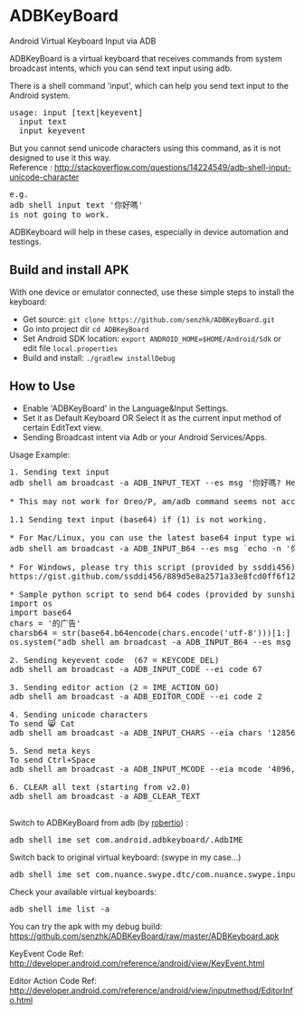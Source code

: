 ADBKeyBoard 
===========

Android Virtual Keyboard Input via ADB

ADBKeyBoard is a virtual keyboard that receives commands from system broadcast intents, which you can send text input using adb.

There is a shell command 'input', which can help you send text input to the Android system. 
<pre>
usage: input [text|keyevent]
  input text <string>
  input keyevent <event_code>
</pre>
  
But you cannot send unicode characters using this command, as it is not designed to use it this way.
<br />
Reference : http://stackoverflow.com/questions/14224549/adb-shell-input-unicode-character
<pre>
e.g.
adb shell input text '你好嗎' 
is not going to work.
</pre>

ADBKeyboard will help in these cases, especially in device automation and testings.

Build and install APK
---------------------

With one device or emulator connected, use these simple steps to install the keyboard:

 * Get source: `git clone https://github.com/senzhk/ADBKeyBoard.git`
 * Go into project dir `cd ADBKeyBoard`
 * Set Android SDK location: `export ANDROID_HOME=$HOME/Android/Sdk` or edit file `local.properties`
 * Build and install: `./gradlew installDebug`

How to Use
----------

 * Enable 'ADBKeyBoard' in the Language&Input Settings.
 * Set it as Default Keyboard OR Select it as the current input method of certain EditText view.
 * Sending Broadcast intent via Adb or your Android Services/Apps.

Usage Example:
<pre>
1. Sending text input
adb shell am broadcast -a ADB_INPUT_TEXT --es msg '你好嗎? Hello?'

* This may not work for Oreo/P, am/adb command seems not accept utf-8 text string anymore

1.1 Sending text input (base64) if (1) is not working.

* For Mac/Linux, you can use the latest base64 input type with base64 command line tool:
adb shell am broadcast -a ADB_INPUT_B64 --es msg `echo -n '你好嗎? Hello?' | base64`

* For Windows, please try this script (provided by ssddi456): 
https://gist.github.com/ssddi456/889d5e8a2571a33e8fcd0ff6f1288291

* Sample python script to send b64 codes (provided by sunshinewithmoonlight):
import os
import base64
chars = '的广告'
charsb64 = str(base64.b64encode(chars.encode('utf-8')))[1:]
os.system("adb shell am broadcast -a ADB_INPUT_B64 --es msg %s" %charsb64)

2. Sending keyevent code  (67 = KEYCODE_DEL)
adb shell am broadcast -a ADB_INPUT_CODE --ei code 67

3. Sending editor action (2 = IME_ACTION_GO)
adb shell am broadcast -a ADB_EDITOR_CODE --ei code 2

4. Sending unicode characters
To send 😸 Cat
adb shell am broadcast -a ADB_INPUT_CHARS --eia chars '128568,32,67,97,116'

5. Send meta keys
To send Ctrl+Space
adb shell am broadcast -a ADB_INPUT_MCODE --eia mcode '4096,62'

6. CLEAR all text (starting from v2.0)
adb shell am broadcast -a ADB_CLEAR_TEXT

</pre>

Switch to ADBKeyBoard from adb (by [robertio](https://github.com/robertio)) :
<pre>
adb shell ime set com.android.adbkeyboard/.AdbIME   
</pre>

Switch back to original virtual keyboard: (swype in my case...)
<pre>
adb shell ime set com.nuance.swype.dtc/com.nuance.swype.input.IME  
</pre>

Check your available virtual keyboards:
<pre>
adb shell ime list -a  
</pre>

You can try the apk with my debug build: https://github.com/senzhk/ADBKeyBoard/raw/master/ADBKeyboard.apk

KeyEvent Code Ref: http://developer.android.com/reference/android/view/KeyEvent.html

Editor Action Code Ref: http://developer.android.com/reference/android/view/inputmethod/EditorInfo.html


